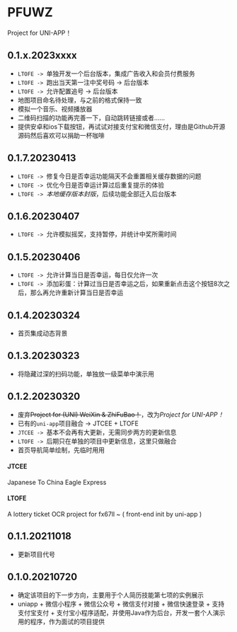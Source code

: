# PFUWZ
Project for UNI-APP！

## 0.1.x.2023xxxx  
* `LTOFE -> `单独开发一个后台版本，集成广告收入和会员付费服务  
* `LTOFE -> `跑出当天第一注中奖号码 -> 后台版本  
* `LTOFE -> `允许配置追号 -> 后台版本
* 地图项目命名待处理，与之前的格式保持一致  
* 模拟一个音乐、视频播放器  
* 二维码扫描的功能再完善一下，自动跳转链接或者......
* 提供安卓和ios下载按钮，再试试对接支付宝和微信支付，理由是Github开源源码然后喜欢可以捐助一杯咖啡  

## 0.1.7.20230413
* `LTOFE -> `修复今日是否幸运功能隔天不会重置相关缓存数据的问题  
* `LTOFE -> `优化今日是否幸运计算过后重复提示的体验  
* `LTOFE -> `*本地缓存版本封版*，后续功能全部迁入后台版本  

## 0.1.6.20230407
* `LTOFE -> `允许模拟摇奖，支持暂停，并统计中奖所需时间 

## 0.1.5.20230406
* `LTOFE -> `允许计算当日是否幸运，每日仅允许一次  
* `LTOFE -> `添加彩蛋：计算过当日是否幸运之后，如果重新点击这个按钮8次之后，那么再允许重新计算当日是否幸运

## 0.1.4.20230324
* 首页集成动态背景  

## 0.1.3.20230323
* 将隐藏过深的扫码功能，单独放一级菜单中演示用  

## 0.1.2.20230320
* 废弃~~Project for (UNI) WeiXin & ZhiFuBao！~~，改为*Project for UNI-APP！*
* 已有的`uni-app`项目融合 -> JTCEE + LTOFE  
* `JTCEE -> `基本不会再有大更新，无需同步两方的更新信息  
* `LTOFE -> `后期只在单独的项目中更新信息，这里只做融合  
* 首页导航简单绘制，先临时用用  
#### JTCEE
Japanese To China Eagle Express 
#### LTOFE
A lottery ticket OCR project for fx67ll ~  ( front-end init by uni-app )  

## 0.1.1.20211018
* 更新项目代号  

## 0.1.0.20210720
* 确定该项目的下一步方向，主要用于个人简历技能第七项的实例展示  
* uniapp + 微信小程序 + 微信公众号 + 微信支付对接 + 微信快速登录 + 支持支付宝支付 + 支付宝小程序适配，并使用Java作为后台，开发一套个人演示用的程序，作为面试的项目提供  